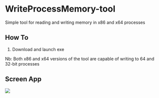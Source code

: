 # WriteProcessMemory-tool
Simple tool for reading and writing memory in x86 and x64 processes

## How To
1) Download and launch exe

Nb: Both x86 and x64 versions of the tool are capable of writing to 64 and 32-bit processes


## Screen App

<a href="https://rs9000.github.io/assets/images/projects/writememory.jpg"><img src="https://rs9000.github.io/assets/images/projects/writememory.jpg"></a> 

